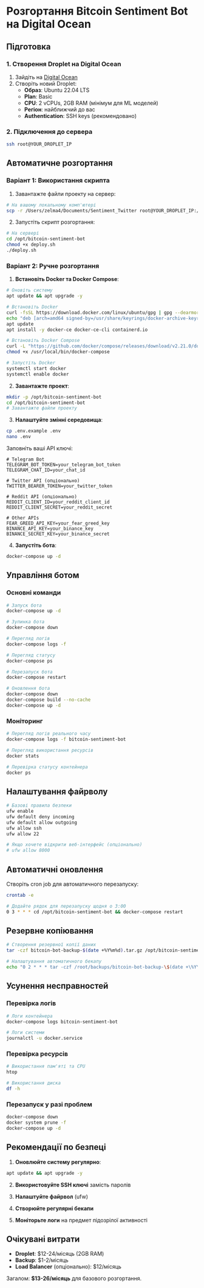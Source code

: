 # Розгортання Bitcoin Sentiment Bot на Digital Ocean

## Підготовка

### 1. Створення Droplet на Digital Ocean

1. Зайдіть на [Digital Ocean](https://www.digitalocean.com)
2. Створіть новий Droplet:
   - **Образ**: Ubuntu 22.04 LTS
   - **Plan**: Basic
   - **CPU**: 2 vCPUs, 2GB RAM (мінімум для ML моделей)
   - **Регіон**: найближчий до вас
   - **Authentication**: SSH keys (рекомендовано)

### 2. Підключення до сервера

```bash
ssh root@YOUR_DROPLET_IP
```

## Автоматичне розгортання

### Варіант 1: Використання скрипта

1. Завантажте файли проекту на сервер:
```bash
# На вашому локальному комп'ютері
scp -r /Users/zelma4/Documents/Sentiment_Twitter root@YOUR_DROPLET_IP:/opt/bitcoin-sentiment-bot
```

2. Запустіть скрипт розгортання:
```bash
# На сервері
cd /opt/bitcoin-sentiment-bot
chmod +x deploy.sh
./deploy.sh
```

### Варіант 2: Ручне розгортання

1. **Встановіть Docker та Docker Compose**:
```bash
# Оновіть систему
apt update && apt upgrade -y

# Встановіть Docker
curl -fsSL https://download.docker.com/linux/ubuntu/gpg | gpg --dearmor -o /usr/share/keyrings/docker-archive-keyring.gpg
echo "deb [arch=amd64 signed-by=/usr/share/keyrings/docker-archive-keyring.gpg] https://download.docker.com/linux/ubuntu $(lsb_release -cs) stable" | tee /etc/apt/sources.list.d/docker.list > /dev/null
apt update
apt install -y docker-ce docker-ce-cli containerd.io

# Встановіть Docker Compose
curl -L "https://github.com/docker/compose/releases/download/v2.21.0/docker-compose-$(uname -s)-$(uname -m)" -o /usr/local/bin/docker-compose
chmod +x /usr/local/bin/docker-compose

# Запустіть Docker
systemctl start docker
systemctl enable docker
```

2. **Завантажте проект**:
```bash
mkdir -p /opt/bitcoin-sentiment-bot
cd /opt/bitcoin-sentiment-bot
# Завантажте файли проекту
```

3. **Налаштуйте змінні середовища**:
```bash
cp .env.example .env
nano .env
```

Заповніть ваші API ключі:
```env
# Telegram Bot
TELEGRAM_BOT_TOKEN=your_telegram_bot_token
TELEGRAM_CHAT_ID=your_chat_id

# Twitter API (опціонально)
TWITTER_BEARER_TOKEN=your_twitter_token

# Reddit API (опціонально)
REDDIT_CLIENT_ID=your_reddit_client_id
REDDIT_CLIENT_SECRET=your_reddit_secret

# Other APIs
FEAR_GREED_API_KEY=your_fear_greed_key
BINANCE_API_KEY=your_binance_key
BINANCE_SECRET_KEY=your_binance_secret
```

4. **Запустіть бота**:
```bash
docker-compose up -d
```

## Управління ботом

### Основні команди

```bash
# Запуск бота
docker-compose up -d

# Зупинка бота
docker-compose down

# Перегляд логів
docker-compose logs -f

# Перегляд статусу
docker-compose ps

# Перезапуск бота
docker-compose restart

# Оновлення бота
docker-compose down
docker-compose build --no-cache
docker-compose up -d
```

### Моніторинг

```bash
# Перегляд логів реального часу
docker-compose logs -f bitcoin-sentiment-bot

# Перегляд використання ресурсів
docker stats

# Перевірка статусу контейнера
docker ps
```

## Налаштування файрволу

```bash
# Базові правила безпеки
ufw enable
ufw default deny incoming
ufw default allow outgoing
ufw allow ssh
ufw allow 22

# Якщо хочете відкрити веб-інтерфейс (опціонально)
# ufw allow 8000
```

## Автоматичні оновлення

Створіть cron job для автоматичного перезапуску:

```bash
crontab -e

# Додайте рядок для перезапуску щодня о 3:00
0 3 * * * cd /opt/bitcoin-sentiment-bot && docker-compose restart
```

## Резервне копіювання

```bash
# Створення резервної копії даних
tar -czf bitcoin-bot-backup-$(date +%Y%m%d).tar.gz /opt/bitcoin-sentiment-bot/data

# Налаштування автоматичного бекапу
echo "0 2 * * * tar -czf /root/backups/bitcoin-bot-backup-\$(date +\%Y\%m\%d).tar.gz /opt/bitcoin-sentiment-bot/data" | crontab -
```

## Усунення несправностей

### Перевірка логів
```bash
# Логи контейнера
docker-compose logs bitcoin-sentiment-bot

# Логи системи
journalctl -u docker.service
```

### Перевірка ресурсів
```bash
# Використання пам'яті та CPU
htop

# Використання диска
df -h
```

### Перезапуск у разі проблем
```bash
docker-compose down
docker system prune -f
docker-compose up -d
```

## Рекомендації по безпеці

1. **Оновлюйте систему регулярно**:
```bash
apt update && apt upgrade -y
```

2. **Використовуйте SSH ключі** замість паролів

3. **Налаштуйте файрвол** (ufw)

4. **Створюйте регулярні бекапи**

5. **Моніторьте логи** на предмет підозрілої активності

## Очікувані витрати

- **Droplet**: $12-24/місяць (2GB RAM)
- **Backup**: $1-2/місяць
- **Load Balancer** (опціонально): $12/місяць

Загалом: **$13-26/місяць** для базового розгортання.
